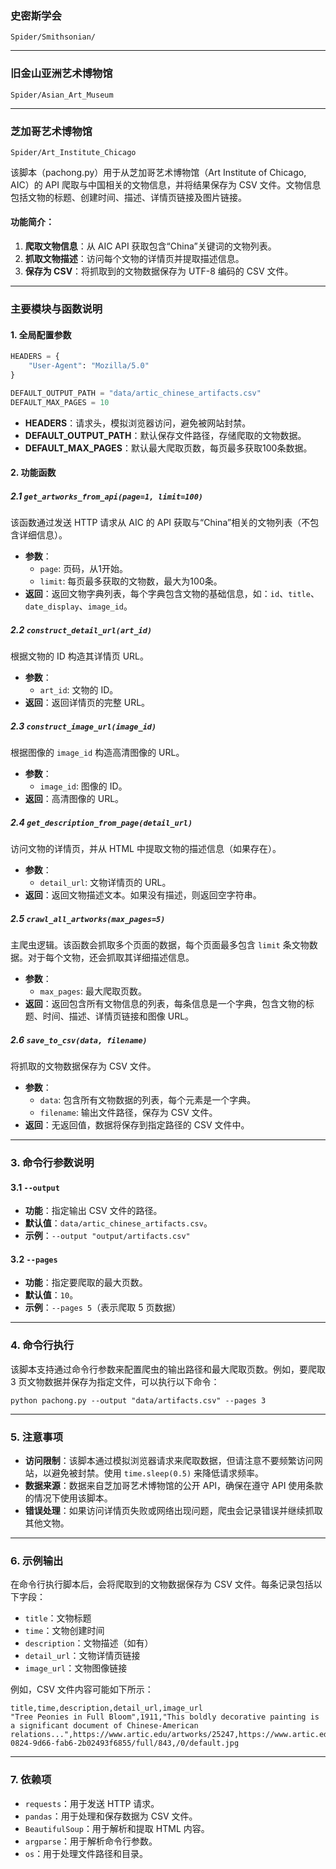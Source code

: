 
### 史密斯学会

`Spider/Smithsonian/`

---

### 旧金山亚洲艺术博物馆

`Spider/Asian_Art_Museum`

---

### 芝加哥艺术博物馆

`Spider/Art_Institute_Chicago`

该脚本（pachong.py）用于从芝加哥艺术博物馆（Art Institute of Chicago, AIC）的 API 爬取与中国相关的文物信息，并将结果保存为 CSV 文件。文物信息包括文物的标题、创建时间、描述、详情页链接及图片链接。

#### 功能简介：

1. **爬取文物信息**：从 AIC API 获取包含“China”关键词的文物列表。
2. **抓取文物描述**：访问每个文物的详情页并提取描述信息。
3. **保存为 CSV**：将抓取到的文物数据保存为 UTF-8 编码的 CSV 文件。

------

### 主要模块与函数说明

#### 1. **全局配置参数**

```python
HEADERS = {
    "User-Agent": "Mozilla/5.0"
}

DEFAULT_OUTPUT_PATH = "data/artic_chinese_artifacts.csv"
DEFAULT_MAX_PAGES = 10
```

- **HEADERS**：请求头，模拟浏览器访问，避免被网站封禁。
- **DEFAULT_OUTPUT_PATH**：默认保存文件路径，存储爬取的文物数据。
- **DEFAULT_MAX_PAGES**：默认最大爬取页数，每页最多获取100条数据。

#### 2. **功能函数**

##### 2.1 `get_artworks_from_api(page=1, limit=100)`

该函数通过发送 HTTP 请求从 AIC 的 API 获取与“China”相关的文物列表（不包含详细信息）。

- **参数**：
  - `page`: 页码，从1开始。
  - `limit`: 每页最多获取的文物数，最大为100条。
- **返回**：返回文物字典列表，每个字典包含文物的基础信息，如：`id`、`title`、`date_display`、`image_id`。

##### 2.2 `construct_detail_url(art_id)`

根据文物的 ID 构造其详情页 URL。

- **参数**：
  - `art_id`: 文物的 ID。
- **返回**：返回详情页的完整 URL。

##### 2.3 `construct_image_url(image_id)`

根据图像的 `image_id` 构造高清图像的 URL。

- **参数**：
  - `image_id`: 图像的 ID。
- **返回**：高清图像的 URL。

##### 2.4 `get_description_from_page(detail_url)`

访问文物的详情页，并从 HTML 中提取文物的描述信息（如果存在）。

- **参数**：
  - `detail_url`: 文物详情页的 URL。
- **返回**：返回文物描述文本。如果没有描述，则返回空字符串。

##### 2.5 `crawl_all_artworks(max_pages=5)`

主爬虫逻辑。该函数会抓取多个页面的数据，每个页面最多包含 `limit` 条文物数据。对于每个文物，还会抓取其详细描述信息。

- **参数**：
  - `max_pages`: 最大爬取页数。
- **返回**：返回包含所有文物信息的列表，每条信息是一个字典，包含文物的标题、时间、描述、详情页链接和图像 URL。

##### 2.6 `save_to_csv(data, filename)`

将抓取的文物数据保存为 CSV 文件。

- **参数**：
  - `data`: 包含所有文物数据的列表，每个元素是一个字典。
  - `filename`: 输出文件路径，保存为 CSV 文件。
- **返回**：无返回值，数据将保存到指定路径的 CSV 文件中。

------

### 3. **命令行参数说明**

#### 3.1 `--output`

- **功能**：指定输出 CSV 文件的路径。
- **默认值**：`data/artic_chinese_artifacts.csv`。
- **示例**：`--output "output/artifacts.csv"`

#### 3.2 `--pages`

- **功能**：指定要爬取的最大页数。
- **默认值**：`10`。
- **示例**：`--pages 5`（表示爬取 5 页数据）

------

### 4. **命令行执行**

该脚本支持通过命令行参数来配置爬虫的输出路径和最大爬取页数。例如，要爬取 3 页文物数据并保存为指定文件，可以执行以下命令：

```
python pachong.py --output "data/artifacts.csv" --pages 3
```

------

### 5. **注意事项**

- **访问限制**：该脚本通过模拟浏览器请求来爬取数据，但请注意不要频繁访问网站，以避免被封禁。使用 `time.sleep(0.5)` 来降低请求频率。
- **数据来源**：数据来自芝加哥艺术博物馆的公开 API，确保在遵守 API 使用条款的情况下使用该脚本。
- **错误处理**：如果访问详情页失败或网络出现问题，爬虫会记录错误并继续抓取其他文物。

------

### 6. **示例输出**

在命令行执行脚本后，会将爬取到的文物数据保存为 CSV 文件。每条记录包括以下字段：

- `title`：文物标题
- `time`：文物创建时间
- `description`：文物描述（如有）
- `detail_url`：文物详情页链接
- `image_url`：文物图像链接

例如，CSV 文件内容可能如下所示：

```cvs
title,time,description,detail_url,image_url
"Tree Peonies in Full Bloom",1911,"This boldly decorative painting is a significant document of Chinese-American relations...",https://www.artic.edu/artworks/25247,https://www.artic.edu/iiif/2/d2b56c9c-0824-9d66-fab6-2b02493f6855/full/843,/0/default.jpg
```

------

### 7. **依赖项**

- `requests`：用于发送 HTTP 请求。
- `pandas`：用于处理和保存数据为 CSV 文件。
- `BeautifulSoup`：用于解析和提取 HTML 内容。
- `argparse`：用于解析命令行参数。
- `os`：用于处理文件路径和目录。

